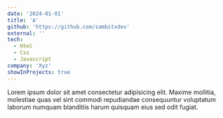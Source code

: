 ```yaml
---
date: '2024-01-01'
title: 'A'
github: 'https://github.com/sambitxdev'
external: ''
tech:
  - Html
  - Css
  - Javascript
company: 'Xyz'
showInProjects: true
---
```


Lorem ipsum dolor sit amet consectetur adipisicing elit. Maxime mollitia,
molestiae quas vel sint commodi repudiandae consequuntur voluptatum laborum
numquam blanditiis harum quisquam eius sed odit fugiat.
